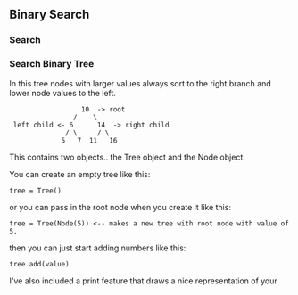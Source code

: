 ## Binary Search

### Search


### Search Binary Tree

In this tree nodes with larger values always sort to the right branch and
lower node values to the left.


                      10  -> root
                    /    \
     left child <- 6      14  -> right child
                  / \     / \
                 5   7  11   16

This contains two objects.. the Tree object and the Node object.

You can create an empty tree like this:
```
tree = Tree()
```

or you can pass in the root node when you create it like this:
```
tree = Tree(Node(5)) <-- makes a new tree with root node with value of 5.
```

then you can just start adding numbers like this:
```
tree.add(value)
```

I've also included a print feature that draws a nice representation of your
